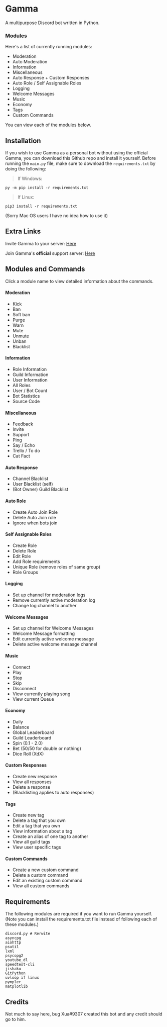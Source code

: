 # Gamma
A multipurpose Discord bot written in Python.

### Modules
Here's a list of currently running modules:

- Moderation
- Auto Moderation
- Information
- Miscellaneous
- Auto Response + Custom Responses
- Auto Role / Self Assignable Roles
- Logging
- Welcome Messages
- Music
- Economy
- Tags
- Custom Commands

You can view each of the modules below.

## Installation
If you wish to use Gamma as a personal bot without using
the official Gamma, you can download this Github repo and
install it yourself. Before running the `main.py` file,
make sure to download the `requirements.txt` by doing the
following:

> If Windows:
```
py -m pip install -r requirements.txt
```
> If Linux:
```
pip3 install -r requirements.txt
```
(Sorry Mac OS users I have no idea how to use it)

## Extra Links
Invite Gamma to your server:
[Here](https://discordapp.com/api/oauth2/authorize?client_id=478437101122224128&permissions=8&scope=bot)

Join Gamma's **official** support server: [Here](https://discordapp.com/invite/JBQ2BEa)

## Modules and Commands
Click a module name to view  detailed information about the
commands.

#### Moderation
- Kick
- Ban
- Soft ban
- Purge
- Warn
- Mute
- Unmute
- Unban
- Blacklist

#### Information
- Role Information
- Guild Information
- User Information
- All Roles
- User / Bot Count
- Bot Statistics
- Source Code

#### Miscellaneous
- Feedback
- Invite
- Support
- Ping
- Say / Echo
- Trello / To do
- Cat Fact

#### Auto Response
- Channel Blacklist
- User Blacklist (self)
- (Bot Owner) Guild Blacklist

#### Auto Role
- Create Auto Join Role
- Delete Auto Join role
- Ignore when bots join

#### Self Assignable Roles
- Create Role
- Delete Role
- Edit Role
- Add Role requirements
- Unique Role (remove roles of same group)
- Role Groups

#### Logging
- Set up channel for moderation logs
- Remove currently active moderation log
- Change log channel to another

#### Welcome Messages
- Set up channel for Welcome Messages
- Welcome Message formatting
- Edit currently active welcome message
- Delete active welcome mesasge channel

#### Music
- Connect
- Play
- Stop
- Skip
- Disconnect
- View currently playing song
- View current Queue

#### Economy
- Daily
- Balance
- Global Leaderboard
- Guild Leaderboard
- Spin (0.1 - 2.0)
- Bet (50/50 for double or nothing)
- Dice Roll (XdX)

#### Custom Responses
- Create new response
- View all responses
- Delete a response
- (Blacklisting applies to auto responses)

#### Tags
- Create new tag
- Delete a tag that you own
- Edit a tag that you own
- View information about a tag
- Create an alias of one tag to another
- View all guild tags
- View user specific tags

#### Custom Commands
- Create a new custom command
- Delete a custom command
- Edit an existing custom command
- View all custom commands

## Requirements
The following modules are required if you want to run
Gamma yourself. (Note you can install the
requirements.txt file instead of following each of
these modules.)
```
discord.py # Rerwite
asyncpg
aiohttp
psutil
lxml
psycopg2
youtube_dl
speedtest-cli
jishaku
GitPython
uvloop if linux
pympler
matplotlib
```

## Credits
Not much to say here, bug Xua#9307 created this bot and
any credit should go to him.
